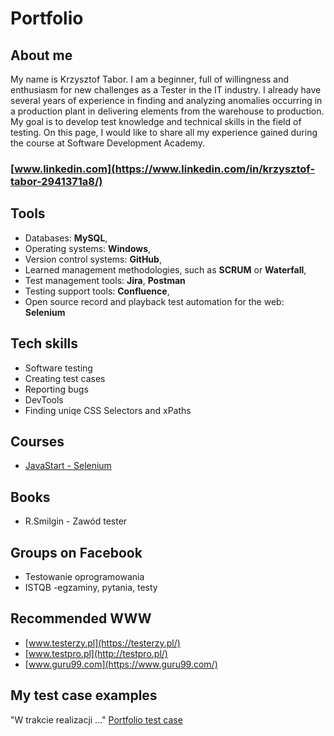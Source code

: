 # **Portfolio**
## About me
My name is Krzysztof Tabor. I am a beginner, full of willingness and enthusiasm for new challenges as a Tester in the IT industry. I already have several years of experience in finding and analyzing anomalies occurring in a production plant in delivering elements from the warehouse to production. My goal is to develop test knowledge and technical skills in the field of testing. On this page, I would like to share all my experience gained during the course at Software Development Academy.
### [www.linkedin.com](https://www.linkedin.com/in/krzysztof-tabor-2941371a8/)
## Tools
  - Databases:  **MySQL**,
  - Operating systems:  **Windows**, 
  - Version control systems:  **GitHub**,
  - Learned management methodologies, such as  **SCRUM** or  **Waterfall**,
  - Test management tools:  **Jira**, **Postman**
  - Testing support tools:  **Confluence**,
  - Open source record and playback test automation for the web:  **Selenium**
## Tech skills
  - Software testing
  - Creating test cases
  - Reporting bugs
  - DevTools
  - Finding uniqe CSS Selectors and xPaths
## Courses
  - [JavaStart - Selenium](https://javastart.pl/kurs/selenium)
## Books
  - R.Smilgin - Zawód tester
## Groups on Facebook
  - Testowanie oprogramowania
  - ISTQB -egzaminy, pytania, testy
## Recommended WWW
  - [www.testerzy.pl](https://testerzy.pl/)
  - [www.testpro.pl](http://testpro.pl/)
  - [www.guru99.com](https://www.guru99.com/)
## My test case examples
  "W trakcie realizacji ..."
   [Portfolio test case](https://github.com/KrzysztofTab/Portfolio/blob/master/Portfolio.pdf)
